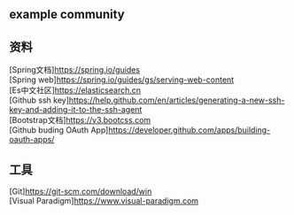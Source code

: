## example community  

## 资料
[Spring文档]https://spring.io/guides  
[Spring web]https://spring.io/guides/gs/serving-web-content  
[Es中文社区]https://elasticsearch.cn  
[Github ssh key]https://help.github.com/en/articles/generating-a-new-ssh-key-and-adding-it-to-the-ssh-agent  
[Bootstrap文档]https://v3.bootcss.com  
[Github buding OAuth App]https://developer.github.com/apps/building-oauth-apps/  
## 工具
[Git]https://git-scm.com/download/win  
[Visual Paradigm]https://www.visual-paradigm.com  


